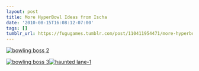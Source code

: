 ```yaml
---
layout: post
title: More HyperBowl Ideas from Ischa
date: '2010-08-15T16:08:12-07:00'
tags: []
tumblr_url: https://fugugames.tumblr.com/post/110411954471/more-hyperbowl-ideas-from-ischa
---
```

[![](http://itshardtofondlepenguins.com/wp-content/uploads/2010/08/bowling-boss-2.png "bowling boss 2")](http://itshardtofondlepenguins.com/wp-content/uploads/2010/08/bowling-boss-2.png)

[![](http://itshardtofondlepenguins.com/wp-content/uploads/2010/08/bowling-boss-3.png "bowling boss 3")](http://itshardtofondlepenguins.com/wp-content/uploads/2010/08/bowling-boss-3.png)[![](http://itshardtofondlepenguins.com/wp-content/uploads/2010/08/haunted-lane-1.png "haunted lane-1")](http://itshardtofondlepenguins.com/wp-content/uploads/2010/08/haunted-lane-1.png)

